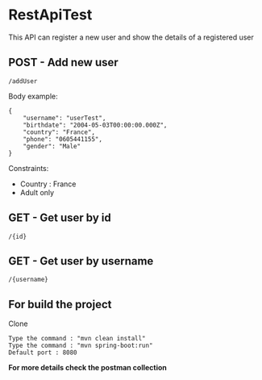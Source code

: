 
# RestApiTest

This API can register a new user and show the details of a registered user 

## POST - Add new user 
```/addUser```

Body example: 

```
{
    "username": "userTest",
    "birthdate": "2004-05-03T00:00:00.000Z",
    "country": "France",
    "phone": "0605441155",
    "gender": "Male"
}
```
Constraints:
- Country : France
- Adult only 

## GET - Get user by id 
```/{id}```

## GET - Get user by username 
```/{username}```



## For build the project 
Clone 
```
Type the command : "mvn clean install"
Type the command : "mvn spring-boot:run"
Default port : 8080
```

**For more details check the postman collection** 
